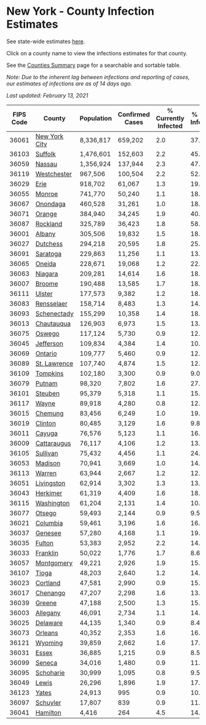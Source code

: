 # New York - County Infection Estimates

See state-wide estimates [here](/infections/us-ny).

Click on a county name to view the infections estimates for that county.

See the [Counties Summary](/infections/summary-counties) page for a searchable and sortable table.

*Note: Due to the inherent lag between infections and reporting of cases, our estimates of infections are as of 14 days ago.*

*Last updated: February 13, 2021*

|   FIPS Code |                         County |   Population |   Confirmed Cases |   % Currently Infected |   % Total Infected |
|-------------|--------------------------------|--------------|-------------------|------------------------|--------------------|
|       36061 | [New York City](new-york-city) |    8,336,817 |           659,202 |                    2.0 |               37.7 |
|       36103 |             [Suffolk](suffolk) |    1,476,601 |           152,603 |                    2.2 |               45.1 |
|       36059 |               [Nassau](nassau) |    1,356,924 |           137,944 |                    2.3 |               47.9 |
|       36119 |     [Westchester](westchester) |      967,506 |           100,504 |                    2.2 |               52.1 |
|       36029 |                   [Erie](erie) |      918,702 |            61,067 |                    1.3 |               19.3 |
|       36055 |               [Monroe](monroe) |      741,770 |            50,240 |                    1.1 |               18.3 |
|       36067 |           [Onondaga](onondaga) |      460,528 |            31,261 |                    1.0 |               18.5 |
|       36071 |               [Orange](orange) |      384,940 |            34,245 |                    1.9 |               40.9 |
|       36087 |           [Rockland](rockland) |      325,789 |            36,423 |                    1.8 |               58.8 |
|       36001 |               [Albany](albany) |      305,506 |            19,832 |                    1.5 |               18.9 |
|       36027 |           [Dutchess](dutchess) |      294,218 |            20,595 |                    1.8 |               25.7 |
|       36091 |           [Saratoga](saratoga) |      229,863 |            11,256 |                    1.1 |               13.2 |
|       36065 |               [Oneida](oneida) |      228,671 |            19,068 |                    1.2 |               22.3 |
|       36063 |             [Niagara](niagara) |      209,281 |            14,614 |                    1.6 |               18.9 |
|       36007 |               [Broome](broome) |      190,488 |            13,585 |                    1.7 |               18.5 |
|       36111 |               [Ulster](ulster) |      177,573 |             9,382 |                    1.2 |               18.8 |
|       36083 |       [Rensselaer](rensselaer) |      158,714 |             8,483 |                    1.3 |               14.5 |
|       36093 |     [Schenectady](schenectady) |      155,299 |            10,358 |                    1.4 |               18.7 |
|       36013 |       [Chautauqua](chautauqua) |      126,903 |             6,973 |                    1.5 |               13.5 |
|       36075 |               [Oswego](oswego) |      117,124 |             5,730 |                    0.9 |               12.3 |
|       36045 |         [Jefferson](jefferson) |      109,834 |             4,384 |                    1.4 |               10.0 |
|       36069 |             [Ontario](ontario) |      109,777 |             5,460 |                    0.9 |               12.9 |
|       36089 |   [St. Lawrence](st.-lawrence) |      107,740 |             4,874 |                    1.5 |               12.0 |
|       36109 |           [Tompkins](tompkins) |      102,180 |             3,300 |                    0.9 |                9.0 |
|       36079 |               [Putnam](putnam) |       98,320 |             7,802 |                    1.6 |               27.6 |
|       36101 |             [Steuben](steuben) |       95,379 |             5,318 |                    1.1 |               15.4 |
|       36117 |                 [Wayne](wayne) |       89,918 |             4,280 |                    0.8 |               12.3 |
|       36015 |             [Chemung](chemung) |       83,456 |             6,249 |                    1.0 |               19.1 |
|       36019 |             [Clinton](clinton) |       80,485 |             3,129 |                    1.6 |                9.8 |
|       36011 |               [Cayuga](cayuga) |       76,576 |             5,123 |                    1.1 |               16.8 |
|       36009 |     [Cattaraugus](cattaraugus) |       76,117 |             4,106 |                    1.2 |               13.5 |
|       36105 |           [Sullivan](sullivan) |       75,432 |             4,456 |                    1.1 |               24.2 |
|       36053 |             [Madison](madison) |       70,941 |             3,669 |                    1.0 |               14.9 |
|       36113 |               [Warren](warren) |       63,944 |             2,667 |                    1.2 |               12.1 |
|       36051 |       [Livingston](livingston) |       62,914 |             3,302 |                    1.3 |               13.5 |
|       36043 |           [Herkimer](herkimer) |       61,319 |             4,409 |                    1.6 |               18.4 |
|       36115 |       [Washington](washington) |       61,204 |             2,131 |                    1.4 |               10.1 |
|       36077 |               [Otsego](otsego) |       59,493 |             2,144 |                    0.9 |                9.5 |
|       36021 |           [Columbia](columbia) |       59,461 |             3,196 |                    1.6 |               16.1 |
|       36037 |             [Genesee](genesee) |       57,280 |             4,168 |                    1.1 |               19.8 |
|       36035 |               [Fulton](fulton) |       53,383 |             2,952 |                    2.2 |               14.4 |
|       36033 |           [Franklin](franklin) |       50,022 |             1,776 |                    1.7 |                8.6 |
|       36057 |       [Montgomery](montgomery) |       49,221 |             2,926 |                    1.9 |               15.2 |
|       36107 |                 [Tioga](tioga) |       48,203 |             2,640 |                    1.2 |               14.4 |
|       36023 |           [Cortland](cortland) |       47,581 |             2,990 |                    0.9 |               15.6 |
|       36017 |           [Chenango](chenango) |       47,207 |             2,298 |                    1.6 |               13.5 |
|       36039 |               [Greene](greene) |       47,188 |             2,500 |                    1.3 |               15.3 |
|       36003 |           [Allegany](allegany) |       46,091 |             2,734 |                    1.1 |               14.9 |
|       36025 |           [Delaware](delaware) |       44,135 |             1,340 |                    0.9 |                8.4 |
|       36073 |             [Orleans](orleans) |       40,352 |             2,353 |                    1.6 |               16.2 |
|       36121 |             [Wyoming](wyoming) |       39,859 |             2,662 |                    1.6 |               17.3 |
|       36031 |                 [Essex](essex) |       36,885 |             1,215 |                    0.9 |                8.5 |
|       36099 |               [Seneca](seneca) |       34,016 |             1,480 |                    0.9 |               11.4 |
|       36095 |         [Schoharie](schoharie) |       30,999 |             1,095 |                    0.8 |                9.5 |
|       36049 |                 [Lewis](lewis) |       26,296 |             1,896 |                    1.9 |               17.6 |
|       36123 |                 [Yates](yates) |       24,913 |               995 |                    0.9 |               10.3 |
|       36097 |           [Schuyler](schuyler) |       17,807 |               839 |                    0.9 |               11.8 |
|       36041 |           [Hamilton](hamilton) |        4,416 |               264 |                    4.5 |               14.8 |